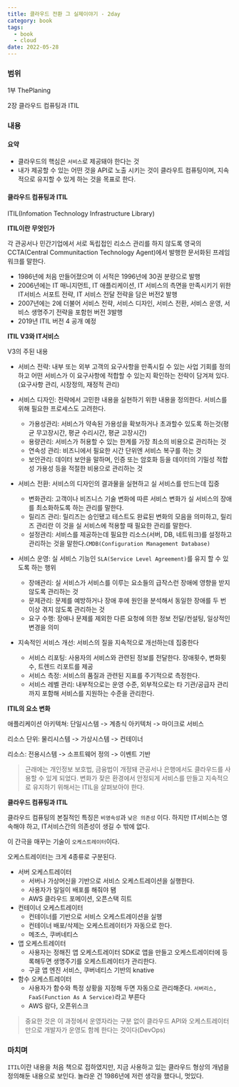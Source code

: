 ```yaml
---
title: 클라우드 전환 그 실제이야기 - 2day
category: book
tags:
  - book
  - cloud
date: 2022-05-28
---
```


### 범위

1부 ThePlaning

2장 클라우드 컴퓨팅과 ITIL

### 내용

#### **요약**

- 클라우드의 핵심은 `서비스`로 제공돼야 한다는 것
- 내가 제공할 수 있는 어떤 것을 API로 노출 시키는 것이 클라우트 컴퓨팅이며, 지속적으로 유지할 수 있게 하는 것을 목표로 한다.

#### 클라우드 컴퓨팅과 ITIL

ITIL(Infomation Technology Infrastructure Library)

**ITIL이란 무엇인가**

각 관공서나 민간기업에서 서로 독립접인 리소스 관리를 하지 않도록 영국의 CCTA(Central Communitaction Technology Agent)에서 발행한 문서화된 프레임워크를 말한다.

- 1986년에 처음 만들어졌으며 이 서적은 1996년에 30권 분량으로 발행
- 2006년에는 IT 매니지먼트, IT 애플리케이션, IT 서비스의 측면을 만족시키기 위한 IT서비스 서포트 전략, IT 서비스 전달 전략을 담은 버전2 발행
- 2007년에는 2에 더불어 서비스 전략, 서비스 디자인, 서비스 전환, 서비스 운영, 서비스 생명주기 전략을 포함헌 버전 3발행
- 2019년 ITIL 버전 4 공개 예정

**ITIL V3와 IT서비스**

V3의 주된 내용

- 서비스 전략: 내부 또는 외부 고객의 요구사항을 만족시킬 수 있는 사업 기회를 정의하고 어떤 서비스가 이 요구사항에 적합할 수 있는지 확인하는 전략이 담겨져 있다. (요구사항 관리, 시장정의, 재정적 관리)
- 서비스 디자인: 전략에서 고민한 내용을 실현하기 위한 내용을 정의한다. 서비스를 위해 필요한 프로세스도 고려한다.
  - 가용성관리: 서비스가 약속된 가용성을 확보하거나 초과할수 있도록 하는것(평균 무고장시간, 평균 수리시간, 평균 고장시간)
  - 용량관리: 서비스가 허용할 수 있는 한계를 가장 최소의 비용으로 관리하는 것
  - 연속성 관리: 비즈니에서 필요한 시간 단위엔 서비스 복구를 하는 것
  - 보안관리: 데이터 보안을 말하며, 인증 또는 암호화 등을 데이터의 기밀성 적합성 가용성 등을 적절한 비용으로 관리하는 것
- 서비스 전환: 서비스의 디자인의 결과물을 실현하고 실 서비스를 만드는데 집중
  - 변화관리: 고객이나 비즈니스 기술 변화에 따른 서비스 변화가 실 서비스의 장애를 최소화하도록 하는 관리를 말한다.
  - 릴리즈 관리: 릴리즈는 승인됐고 테스트도 완료된 변화의 모음을 의미하고, 릴리즈 관리란 이 것을 실 서비스에 적용할 때 필요한 관리를 말한다.
  - 설정관리: 서비스를 제공하는데 필요한 리소스(서버, DB, 네트워크)를 설정하고 관리하는 것을 말한다.`CMDB(Configuration Management Database)`
- 서비스 운영: 실 서비스 기능인 `SLA(Service Level Agreement)`를 유지 할 수 있도록 하는 행위

  - 장애관리: 실 서비스가 서비스를 이루는 요소들의 급작스런 장애에 영향을 받지 않도록 관리하는 것
  - 문제관리: 문제를 예방하거나 장애 후에 원인을 분석해서 동일한 장애를 두 번 이상 겪지 않도록 관리하는 것
  - 요구 수행: 장애나 문제를 제외한 다른 요청에 의한 정보 전달/컨설팅, 일상적인 변경을 의미

- 지속적인 서비스 개선: 서비스의 질을 지속적으로 개선하는데 집중한다
  - 서비스 리포팅: 사용자의 서비스와 관련된 정보를 전달한다. 장애횟수, 변화횟수, 트렌드 리포트를 제공
  - 서비스 측정: 서비스의 품질과 관련된 지표를 주기적으로 측정한다.
  - 서비스 레벨 관리: 내부적으로는 운영 수준, 외부적으로는 타 기관/공급자 관리까지 포함해 서비스를 지원하는 수준을 관리한다.

**ITIL의 요소 변화**

애플리케이션 아키텍쳐: 단일시스템 -> 계층식 아키텍처 -> 마이크로 서비스

리소스 단위: 물리시스템 -> 가상시스템 -> 컨테이너

리소스: 전용시스템 -> 소프트웨어 정의 -> 이벤트 기반

> 근래에는 개인정보 보호법, 금융법이 개정돼 관공서나 은행에서도 클라우드를 사용할 수 있게 되었다. 변화가 잦은 환경에서 안정되게 서비스를 만들고 지속적으로 유지하기 위해서는 ITIL을 살펴보아야 한다.

**클라우드 컴퓨팅과 ITIL**

클라우드 컴퓨팅의 본질적인 특징은 `비영속성`과 `낮은 의존성` 이다. 하지만 IT서비스는 영속해야 하고, IT서비스간의 의존성이 생길 수 밖에 없다.

이 간극을 매꾸는 기술이 `오케스트레이터`이다.

오케스트레이터는 크게 4종류로 구분된다.

- 서버 오케스트레이터
  - 서버나 가상머신을 기반으로 서비스 오케스트레이션을 실행한다.
  - 사용자가 일일이 배포를 해줘야 됌
  - AWS 클라우드 포메이션, 오픈스택 히트
- 컨테이너 오케스트레이터
  - 컨테이너를 기반으로 서비스 오케스트레이션을 실행
  - 컨테이너 배포/삭제는 오케스트레이터가 자동으로 한다.
  - 메조스, 쿠버네티스
- 앱 오케스트레이터
  - 사용자는 정해진 앱 오케스트레이터 SDK로 앱을 만들고 오케스트레이터에 등록해두면 생명주기를 오케스트레이터가 관리한다.
  - 구글 앱 엔진 서비스, 쿠버네티스 기반의 knative
- 함수 오케스트레이터
  - 사용자가 함수와 특정 상황을 지정해 두면 자동으로 관리해준다. `서버리스, FaaS(Function As A Service)`라고 부른다
  - AWS 람다, 오픈위스크

> 중요한 것은 이 과정에서 운영자라는 구분 없이 클라우드 API와 오케스트레이터만으로 개발자가 운영도 함께 한다는 것이다(DevOps)

### 마치며

`ITIL`이란 내용을 처음 책으로 접하였지만, 지금 사용하고 있는 클라우드 형상의 개념을 정의해둔 내용으로 보인다. 놀라운 건 1986년에 저런 생각을 했다니, 멋있다.
